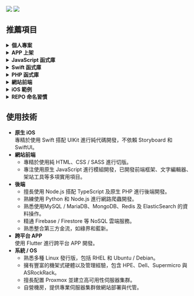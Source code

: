 [![](https://img.shields.io/badge/點擊查看-報價-44dd44)](https://github.com/pardnchiu/pardnchiu/blob/main/price.zh.md) [![](https://img.shields.io/badge/read-English%20Version-ffffff)](https://github.com/pardnchiu/pardnchiu/blob/main/README.en.md)

## 推薦項目

<details>
<summary><strong>個人專案</strong></summary>

| 名稱 | 描述 | 連結 |
| :- | :- | :- |
| JOBALL 找專家 | 媒合平台 | [前往](https://joball.tw) |
| Website Builder | 網頁工具 | [前往](https://github.com/pardnchiu/website-builder) |

</details>

<details>
<summary><strong>APP 上架</strong></summary>

| 名稱 | 類型 | 描述 | 連結 |
| :- | :- | :- | :- |
| JOBALL 接洽 | iOS | 媒合平台 | [前往](https://appadvice.com/app/joball-e6-8e-a5-e6-b4-bd/1272878907.amp) |
| NEEDS 開箱 | iOS | 電商社群 | [前往](https://appadvice.com/app/e9-96-8b-e7-ae-b1/1460355322.amp) |

</details>

<details>
<summary><strong>JavaScript 函式庫</strong></summary>

| 名稱 | 下載 | 連結 |
| :- | :- | :- |
| PDQuickUI<br>前端框架 | ![](https://img.shields.io/jsdelivr/npm/hw/pdquickuikit) | [前往](https://github.com/pardnchiu/PDQuickUIKit) |
| PDRenderKit<br>渲染工具 | ![](https://img.shields.io/jsdelivr/npm/hw/pdrenderkit) | [前往](https://github.com/pardnchiu/PDRenderKit) |
| PDMarkdownKit<br>MD編輯器 | ![](https://img.shields.io/jsdelivr/npm/hw/pdmarkdownkit) | [前往](https://github.com/pardnchiu/PDMarkdownKit) |
| PDPlayerKit<br>HTML5/YT播放器 | ![](https://img.shields.io/jsdelivr/npm/hw/pdplayerkit) | [前往](https://github.com/pardnchiu/PDPlayerKit) |

</details>

<details>
<summary><strong>Swift 函式庫</strong></summary>

| 名稱 | 類型 | 描述 | 連結 |
| :- | :- | :- | :- |
| PDExtension | Swift | Swift擴展 | [前往](https://github.com/pardnchiu/swift-PDExtension) |
| PDAttributed | Swift | NSAttributedString快速設置 | [前往](https://github.com/pardnchiu/swift-PDAttributed) |
| PDLayout | Swift | AutoLayout快速設置 | [前往](https://github.com/pardnchiu/swift-PDLayout) |

</details>

<details>
<summary><strong>PHP 函式庫</strong></summary>

| 名稱 | 類型 | 描述 | 連結 |
| :- | :- | :- | :- |
| PDPHP-Async | PHP | 支持依賴排序的非同步任務函式庫 | [前往](https://github.com/pardnchiu/PDPHP-Async) |

</details>

<details>
<summary><strong>網站前端</strong></summary>

| 名稱 | 描述 | 連結 |
| :- | :- | :- | 
| Web Template | 網站純前端範例合輯 | [前往](https://github.com/pardnchiu/web-template) |
| CSS Pokemon Quest | 寶可夢探險頭像 (CSS繪圖) | [前往](https://github.com/pardnchiu/css-pokemon-quest) |

</details>

<details>
<summary><strong>iOS 範例</strong></summary>

| 名稱 | 描述 | 連結 |
| :- | :- | :- | 
| Firebase Messaging | Firebase 即時訊息 | [前往](https://github.com/pardnchiu/ios-firebase-messaging) |
| Moneybook | 記帳軟體 | [前往](https://github.com/pardnchiu/ios-moneybook) |

</details>

<details>
<summary><strong>REPO 命名習慣</strong></summary>

| 前綴 | 描述 | 連結 |
| :- | :- | :- |
| `PD*` | 模組 | [前往](https://github.com/pardnchiu?tab=repositories&q=PD) |
| `ios-*` | iOS 範例 | [前往](https://github.com/pardnchiu?tab=repositories&q=ios-) |
| `swift-*` | Swift 範例 | [前往](https://github.com/pardnchiu?tab=repositories&q=swift-) |
| `web-*` | Web 範例 | [前往](https://github.com/pardnchiu?tab=repositories&q=web-) |
| `css-*` | CSS 範例 | [前往](https://github.com/pardnchiu?tab=repositories&q=css-) |
| `nodejs-*` | Node.js 範例 | [前往](https://github.com/pardnchiu?tab=repositories&q=nodejs-) |
| `php-*` | PHP 範例 | [前往](https://github.com/pardnchiu?tab=repositories&q=php-) |
| `flutter-*` | Flutter 範例 | [前往](https://github.com/pardnchiu?tab=repositories&q=flutter-) |
| `kotlin-*` | Kotlin 範例 | [前往](https://github.com/pardnchiu?tab=repositories&q=kotlin-) |
| `vscode-*` | VSCode 擴展 | [前往](https://github.com/pardnchiu?tab=repositories&q=vscode-) |

</details>

## 使用技術

- **原生 iOS**<br>
  專精於使用 Swift 搭配 UIKit 進行純代碼開發，不依賴 Storyboard 和 SwiftUI。
- **網站前端**<br>
   - 專精於使用純 HTML、CSS / SASS 進行切版。
   - 專注使用原生 JavaScript 進行模組開發，已開發前端框架、文字編輯器、架站工具等多項實用項目。
- **後端**<br>
   - 擅長使用 Node.js 搭配 TypeScript 及原生 PHP 進行後端開發。
   - 熟練使用 Python 和 Node.js 進行網路爬蟲開發。
   - 熟悉使用MySQL / MariaDB、MongoDB、Redis 及 ElasticSearch 的資料操作。
   - 精通 Firebase / Firestore 等 NoSQL 雲端服務。
   - 熟悉整合第三方金流，如綠界和藍新。
- **跨平台 APP**<br>
  使用 Flutter 進行跨平台 APP 開發。
- **系統 / OS**
   - 熟悉多種 Linux 發行版，包括 RHEL 和 Ubuntu / Debian。
   - 擁有豐富的機架式硬體以及管理經驗，包含 HPE、Dell、Supermicro 與 ASRockRack。
   - 擅長配置 Proxmox 並建立高可用性伺服器集群。
   - 自營機房，提供專業伺服器集群做網站部署與代管。
